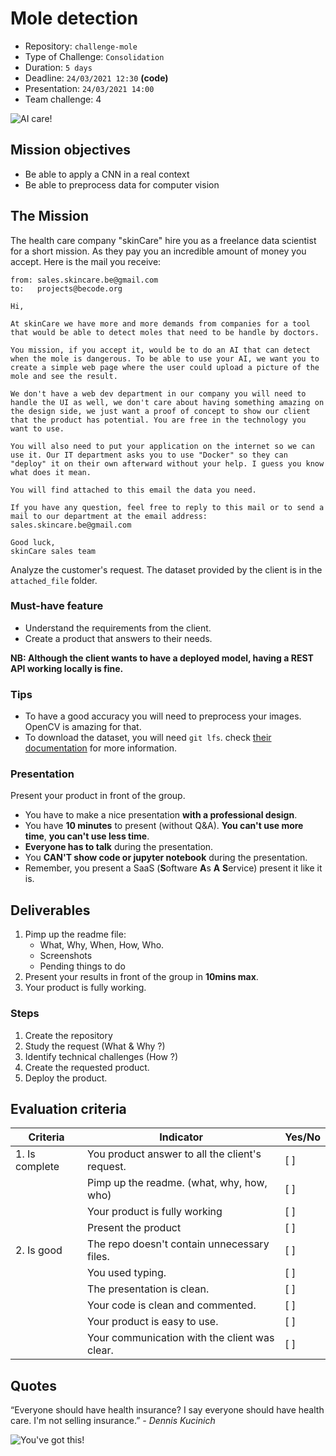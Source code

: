 # Mole detection

- Repository: `challenge-mole`
- Type of Challenge: `Consolidation`
- Duration: `5 days`
- Deadline: `24/03/2021 12:30` **(code)**
- Presentation: `24/03/2021 14:00`
- Team challenge: 4

![AI care!](./assets/ai-care.jpg)

## Mission objectives

- Be able to apply a CNN in a real context
- Be able to preprocess data for computer vision

## The Mission

The health care company "skinCare" hire you as a freelance data scientist for a short mission.
As they pay you an incredible amount of money you accept. Here is the mail you receive:

```
from: sales.skincare.be@gmail.com
to:   projects@becode.org

Hi,

At skinCare we have more and more demands from companies for a tool that would be able to detect moles that need to be handle by doctors.

You mission, if you accept it, would be to do an AI that can detect when the mole is dangerous. To be able to use your AI, we want you to create a simple web page where the user could upload a picture of the mole and see the result.

We don't have a web dev department in our company you will need to handle the UI as well, we don't care about having something amazing on the design side, we just want a proof of concept to show our client that the product has potential. You are free in the technology you want to use.

You will also need to put your application on the internet so we can use it. Our IT department asks you to use "Docker" so they can "deploy" it on their own afterward without your help. I guess you know what does it mean.

You will find attached to this email the data you need.

If you have any question, feel free to reply to this mail or to send a mail to our department at the email address: sales.skincare.be@gmail.com

Good luck,
skinCare sales team
```

Analyze the customer's request.
The dataset provided by the client is in the `attached_file` folder.

### Must-have feature

- Understand the requirements from the client.
- Create a product that answers to their needs.

**NB: Although the client wants to have a deployed model, having a REST API working locally is fine.**

### Tips

- To have a good accuracy you will need to preprocess your images. OpenCV is amazing for that.
- To download the dataset, you will need `git lfs`. check [their documentation](https://git-lfs.github.com) for more information.

### Presentation

Present your product in front of the group.

- You have to make a nice presentation **with a professional design**.
- You have **10 minutes** to present (without Q&A). **You can't use more time**, **you can't use less time**.
- **Everyone has to talk** during the presentation.
- You **CAN'T show code or jupyter notebook** during the presentation.
- Remember, you present a SaaS (**S**oftware **A**s **A** **S**ervice) present it like it is.

## Deliverables

1. Pimp up the readme file:
   - What, Why, When, How, Who.
   - Screenshots
   - Pending things to do
2. Present your results in front of the group in **10mins max**.
3. Your product is fully working.

### Steps

1. Create the repository
2. Study the request (What & Why ?)
3. Identify technical challenges (How ?)
4. Create the requested product.
5. Deploy the product.

## Evaluation criteria

| Criteria       | Indicator                                       | Yes/No |
| -------------- | ----------------------------------------------- | ------ |
| 1. Is complete | You product answer to all the client's request. | [ ]    |
|                | Pimp up the readme. (what, why, how, who)       | [ ]    |
|                | Your product is fully working                   | [ ]    |
|                | Present the product                             | [ ]    |
| 2. Is good     | The repo doesn't contain unnecessary files.     | [ ]    |
|                | You used typing.                                | [ ]    |
|                | The presentation is clean.                      | [ ]    |
|                | Your code is clean and commented.               | [ ]    |
|                | Your product is easy to use.                    | [ ]    |
|                | Your communication with the client was clear.   | [ ]    |

## Quotes

“Everyone should have health insurance? I say everyone should have health care. I'm not selling insurance.”
_- Dennis Kucinich_

![You've got this!](https://media.giphy.com/media/eLujANBginsZl8PZZL/giphy.gif)
